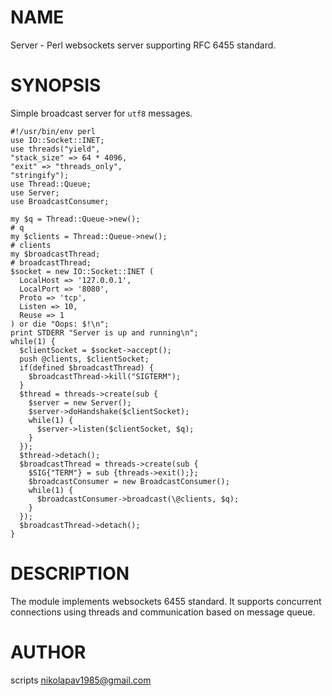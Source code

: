 # NAME

Server - Perl websockets server supporting RFC 6455 standard. 

# SYNOPSIS

Simple broadcast server for `utf8` messages.

    #!/usr/bin/env perl
    use IO::Socket::INET;
    use threads("yield", 
    "stack_size" => 64 * 4096, 
    "exit" => "threads_only", 
    "stringify");
    use Thread::Queue;
    use Server;
    use BroadcastConsumer;

    my $q = Thread::Queue->new();
    # q
    my $clients = Thread::Queue->new();
    # clients
    my $broadcastThread;
    # broadcastThread;
    $socket = new IO::Socket::INET (
      LocalHost => '127.0.0.1',
      LocalPort => '8080',
      Proto => 'tcp',
      Listen => 10,
      Reuse => 1
    ) or die "Oops: $!\n";
    print STDERR "Server is up and running\n";
    while(1) {
      $clientSocket = $socket->accept();
      push @clients, $clientSocket;
      if(defined $broadcastThread) {
        $broadcastThread->kill("SIGTERM");
      }
      $thread = threads->create(sub {
        $server = new Server();
        $server->doHandshake($clientSocket);
        while(1) {
          $server->listen($clientSocket, $q);
        }
      });
      $thread->detach();
      $broadcastThread = threads->create(sub {
        $SIG{"TERM"} = sub {threads->exit();};
        $broadcastConsumer = new BroadcastConsumer();
        while(1) {
          $broadcastConsumer->broadcast(\@clients, $q);
        }
      });
      $broadcastThread->detach();
    }

# DESCRIPTION

The module implements websockets 6455 standard. It supports concurrent connections using threads and communication based on message queue.

# AUTHOR

scripts <nikolapav1985@gmail.com>
